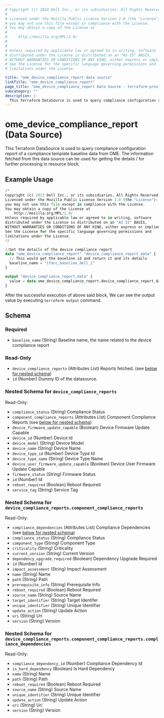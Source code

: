 ```yaml
---
# Copyright (c) 2024 Dell Inc., or its subsidiaries. All Rights Reserved.
# 
# Licensed under the Mozilla Public License Version 2.0 (the "License");
# you may not use this file except in compliance with the License.
# You may obtain a copy of the License at
# 
#     http://mozilla.org/MPL/2.0/
# 
# 
# Unless required by applicable law or agreed to in writing, software
# distributed under the License is distributed on an "AS IS" BASIS,
# WITHOUT WARRANTIES OR CONDITIONS OF ANY KIND, either express or implied.
# See the License for the specific language governing permissions and
# limitations under the License.

title: "ome_device_compliance_report data source"
linkTitle: "ome_device_compliance_report"
page_title: "ome_device_compliance_report Data Source - terraform-provider-ome"
subcategory: ""
description: |-
  This Terraform DataSource is used to query compliance configuration report of a compliance template baseline data from OME. The information fetched from this data source can be used for getting the details / for further processing in resource block.
---
```


# ome_device_compliance_report (Data Source)

This Terraform DataSource is used to query compliance configuration report of a compliance template baseline data from OME. The information fetched from this data source can be used for getting the details / for further processing in resource block.

## Example Usage

```terraform
/*
Copyright (c) 2023 Dell Inc., or its subsidiaries. All Rights Reserved.
Licensed under the Mozilla Public License Version 2.0 (the "License");
you may not use this file except in compliance with the License.
You may obtain a copy of the License at
    http://mozilla.org/MPL/2.0/
Unless required by applicable law or agreed to in writing, software
distributed under the License is distributed on an "AS IS" BASIS,
WITHOUT WARRANTIES OR CONDITIONS OF ANY KIND, either express or implied.
See the License for the specific language governing permissions and
limitations under the License.
*/

//Get the details of the device compliance report
data "ome_device_compliance_report" "device_compliance_report_data" {
  // This would get the baseline id and return it and its details
  baseline_name = "tfacc_baseline_dell_1"
}

output "device_compliance_report_data" {
  value = data.ome_device_compliance_report.device_compliance_report_data
}
```

After the successful execution of above said block, We can see the output value by executing `terraform output` command.

<!-- schema generated by tfplugindocs -->
## Schema

### Required

- `baseline_name` (String) Baseline name, the name related to the device compliance report

### Read-Only

- `device_compliance_reports` (Attributes List) Reports fetched. (see [below for nested schema](#nestedatt--device_compliance_reports))
- `id` (Number) Dummy ID of the datasource.

<a id="nestedatt--device_compliance_reports"></a>
### Nested Schema for `device_compliance_reports`

Read-Only:

- `compliance_status` (String) Compliance Status
- `component_compliance_reports` (Attributes List) Component Compliance Reports (see [below for nested schema](#nestedatt--device_compliance_reports--component_compliance_reports))
- `device_firmware_update_capable` (Boolean) Device Firmware Update Capable
- `device_id` (Number) Device Id
- `device_model` (String) Device Model
- `device_name` (String) Device Name
- `device_type_id` (Number) Device Type Id
- `device_type_name` (String) Device Type Name
- `device_user_firmware_update_capable` (Boolean) Device User Firmware Update Capable
- `firmware_status` (String) Firmware Status
- `id` (Number) Id
- `reboot_required` (Boolean) Reboot Required
- `service_tag` (String) Service Tag

<a id="nestedatt--device_compliance_reports--component_compliance_reports"></a>
### Nested Schema for `device_compliance_reports.component_compliance_reports`

Read-Only:

- `compliance_dependencies` (Attributes List) Compliance Dependencies (see [below for nested schema](#nestedatt--device_compliance_reports--component_compliance_reports--compliance_dependencies))
- `compliance_status` (String) Compliance Status
- `component_type` (String) Component Type
- `criticality` (String) Criticality
- `current_version` (String) Current Version
- `dependency_upgrade_required` (Boolean) Dependency Upgrade Required
- `id` (Number) Id
- `impact_assessment` (String) Impact Assessment
- `name` (String) Name
- `path` (String) Path
- `prerequisite_info` (String) Prerequisite Info
- `reboot_required` (Boolean) Reboot Required
- `source_name` (String) Source Name
- `target_identifier` (String) Target Identifer
- `unique_identifier` (String) Unique Identifier
- `update_action` (String) Update Action
- `uri` (String) Uri
- `version` (String) Version

<a id="nestedatt--device_compliance_reports--component_compliance_reports--compliance_dependencies"></a>
### Nested Schema for `device_compliance_reports.component_compliance_reports.compliance_dependencies`

Read-Only:

- `compliance_dependency_id` (Number) Compliance Dependency Id
- `is_hard_dependency` (Boolean) Is Hard Dependency
- `name` (String) Name
- `path` (String) Path
- `reboot_required` (Boolean) Reboot Required
- `source_name` (String) Source Name
- `unique_identifier` (String) Unique Identifier
- `update_action` (String) Update Action
- `uri` (String) Uri
- `version` (String) Version

